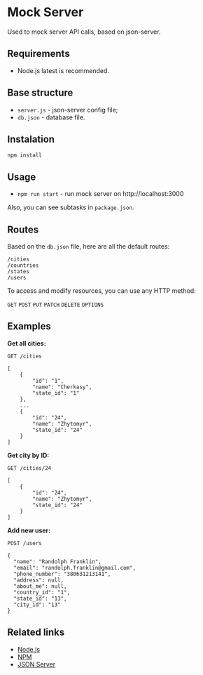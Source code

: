 # Mock Server

Used to mock server API calls, based on json-server.

## Requirements

* Node.js latest is recommended.

## Base structure

* `server.js` - json-server config file;
* `db.json` - database file.

## Instalation

`npm install`

## Usage

* `npm run start` - run mock server on http://localhost:3000

Also, you can see subtasks in `package.json`.

## Routes

Based on the `db.json` file, here are all the default routes:

```
/cities
/countries
/states
/users
```

To access and modify resources, you can use any HTTP method:
 
`GET` `POST` `PUT` `PATCH` `DELETE` `OPTIONS`

## Examples

**Get all cities:**

```
GET /cities

[
    {
        "id": "1",
        "name": "Cherkasy",
        "state_id": "1"
    },
    ...
    {
        "id": "24",
        "name": "Zhytomyr",
        "state_id": "24"
    }
]
```

**Get city by ID:**

```
GET /cities/24

[
    {
        "id": "24",
        "name": "Zhytomyr",
        "state_id": "24"
    }
]
```

**Add new user:**

```
POST /users

{
  "name": "Randolph Franklin",
  "email": "randolph.franklin@gmail.com",
  "phone_number": "380631213141",
  "address": null,
  "about_me": null,
  "country_id": "1",
  "state_id": "13",
  "city_id": "13"
}
```

## Related links

* [Node.js](https://nodejs.org/en/)
* [NPM](https://www.npmjs.com/)
* [JSON Server](https://github.com/typicode/json-server)
